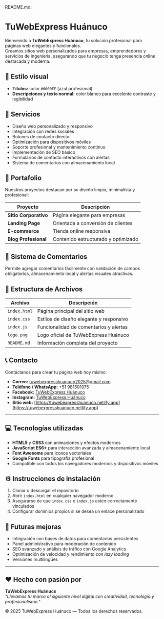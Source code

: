 README.md:

# TuWebExpress Huánuco

Bienvenido a **TuWebExpress Huánuco**, tu solución profesional para páginas web elegantes y funcionales.  
Creamos sitios web personalizados para empresas, emprendedores y servicios de ingeniería, asegurando que tu negocio tenga presencia online destacada y moderna.

## 🎨 Estilo visual

- **Títulos:** color `#0000FF` (azul profesional)  
- **Descripciones y texto normal:** color blanco para excelente contraste y legibilidad  

## 🚀 Servicios

- Diseño web personalizado y responsivo  
- Integración con redes sociales  
- Botones de contacto directo  
- Optimización para dispositivos móviles  
- Soporte profesional y mantenimiento continuo  
- Implementación de SEO básico  
- Formularios de contacto interactivos con alertas  
- Sistema de comentarios con almacenamiento local  

## 💼 Portafolio

Nuestros proyectos destacan por su diseño limpio, minimalista y profesional:

| Proyecto         | Descripción |
|------------------|-------------|
| **Sitio Corporativo** | Página elegante para empresas |
| **Landing Page**      | Orientada a conversión de clientes |
| **E-commerce**        | Tienda online responsiva |
| **Blog Profesional**  | Contenido estructurado y optimizado |

## 💬 Sistema de Comentarios

Permite agregar comentarios fácilmente con validación de campos obligatorios, almacenamiento local y alertas visuales atractivas.

## 📁 Estructura de Archivos

| Archivo       | Descripción |
|---------------|-------------|
| `index.html`  | Página principal del sitio web |
| `index.css`   | Estilos de diseño elegante y responsivo |
| `index.js`    | Funcionalidad de comentarios y alertas |
| `logo.png`    | Logo oficial de TuWebExpress Huánuco |
| `README.md`   | Información completa del proyecto |

## 📞 Contacto

Contáctanos para crear tu página web hoy mismo:

- **Correo:** [tuwebexpresshuanuco2025@gmail.com](mailto:tuwebexpresshuanuco2025@gmail.com)  
- **Teléfono / WhatsApp:** +51 981601075  
- **Facebook:** [TuWebExpress Huánuco](https://www.facebook.com/TuWebExpressHuanuco)  
- **Instagram:** [TuWebExpress Huánuco](https://www.instagram.com/TuWebExpressHuanuco)  
- **Sitio web:** [https://tuwebexpresshuanuco.netlify.app](https://tuwebexpresshuanuco.netlify.app)  

---

## 💻 Tecnologías utilizadas

- **HTML5** y **CSS3** con animaciones y efectos modernos  
- **JavaScript ES6+** para interacción avanzada y almacenamiento local  
- **Font Awesome** para iconos vectoriales  
- **Google Fonts** para tipografía profesional  
- Compatible con todos los navegadores modernos y dispositivos móviles  

## ⚙️ Instrucciones de instalación

1. Clonar o descargar el repositorio  
2. Abrir `index.html` en cualquier navegador moderno  
3. Asegurarse de que `index.css` e `index.js` estén correctamente vinculados  
4. Configurar dominios propios si se desea un enlace personalizado  

## 🔮 Futuras mejoras

- Integración con bases de datos para comentarios persistentes  
- Panel administrativo para moderación de contenido  
- SEO avanzado y análisis de tráfico con Google Analytics  
- Optimización de velocidad y rendimiento con *lazy loading*  
- Versiones multilingües  

---

## ❤️ Hecho con pasión por  
**TuWebExpress Huánuco**  
_"Llevamos tu marca al siguiente nivel digital con creatividad, tecnología y profesionalismo."_  

© 2025 TuWebExpress Huánuco — Todos los derechos reservados.
